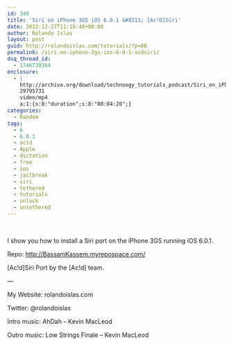 ```yaml
---
id: 349
title: 'Siri on iPhone 3GS iOS 6.0.1 &#8211; [Ac!D]Siri'
date: 2012-12-27T11:18:48+00:00
author: Rolando Islas
layout: post
guid: http://rolandoislas.com/tutorials/?p=86
permalink: /siri-on-iphone-3gs-ios-6-0-1-acdsiri/
dsq_thread_id:
  - 1746730364
enclosure:
  - |
    http://archive.org/download/technoogy_tutorials_podcast/Siri_on_iPhone_3GS_iOS_601_-_AcdSiri.mp4
    29795731
    video/mp4
    a:1:{s:8:"duration";s:8:"00:04:28";}
categories:
  - Random
tags:
  - 6
  - 6.0.1
  - acid
  - Apple
  - dictation
  - free
  - ios
  - jailbreak
  - siri
  - tethered
  - tutorials
  - unlock
  - untethered
---
```

&nbsp;

I show you how to install a Siri port on the iPhone 3GS running iOS 6.0.1.

Repo: <a title="http://BassamKassem.myrepospace.com/" dir="ltr" href="http://bassamkassem.myrepospace.com/" rel="nofollow" target="_blank">http://BassamKassem.myrepospace.com/</a>
  
[Ac!d]Siri Port by the [Ac!d] team.

&#8212;

My Website: rolandoislas.com
  
Twitter: @rolandoislas

Intro music: AhDah &#8211; Kevin MacLeod
  
Outro music: Low Strings Finale &#8211; Kevin MacLeod